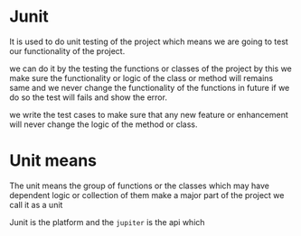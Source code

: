 # Junit

It is used to do unit testing of the project which means we are going to test our functionality of the project.

we can do it by the testing the functions or classes of the project by this we make sure the functionality or logic of the class or method will remains same and we never change the functionality of the functions in future if we do so the test will fails and show the error.

we write the test cases to make sure that any new feature or enhancement will never change the logic of the method or class.

# Unit means

The unit means the group of functions or the classes which may have dependent logic or collection of them make a major part of the project we call it as a unit

Junit is the platform and the `jupiter` is the api which